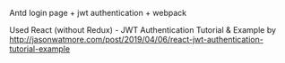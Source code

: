 Antd login page + jwt authentication + webpack  

Used React (without Redux) - JWT Authentication Tutorial & Example by http://jasonwatmore.com/post/2019/04/06/react-jwt-authentication-tutorial-example
